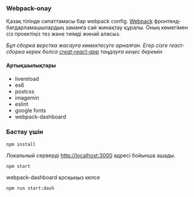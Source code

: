 ### Webpack-onay

Қазақ тілінде сипаттамасы бар webpack config. [Webpack](https://webpack.js.org/) фронтенд-бағдарламашылардың заманға сай жинақтау құралы. Оның көмегімен сіз проектіңіз тез және тиімді жинай аласыз.

*Бұл сборка верстка жасауға көмектесуге арналған. Егер сізге react-сборка керек болса [creat-react-app](https://github.com/facebookincubator/create-react-app) таңдауға кеңес беремін*

#### Артықшылықтары

- livereload
- es6
- postcss
- imagemin
- eslint
- google fonts
- webpack-dashboard

### Бастау үшін
`npm install`

Локальный серверді [http://localhost:3000](http://localhost:3000) адресі бойынша ашады.

`npm start`

webpack-dashboard қосқыңыз келсе

`npm run start:dash`
